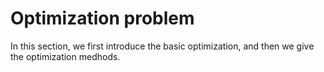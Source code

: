 # Optimization problem

In this section, we first introduce the basic optimization, and then we give the optimization medhods.